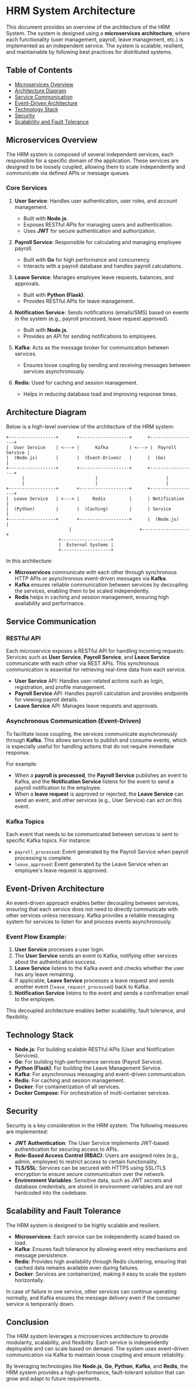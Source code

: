 # HRM System Architecture

This document provides an overview of the architecture of the HRM System. The system is designed using a **microservices architecture**, where each functionality (user management, payroll, leave management, etc.) is implemented as an independent service. The system is scalable, resilient, and maintainable by following best practices for distributed systems.

## Table of Contents

- [Microservices Overview](#microservices-overview)
- [Architecture Diagram](#architecture-diagram)
- [Service Communication](#service-communication)
- [Event-Driven Architecture](#event-driven-architecture)
- [Technology Stack](#technology-stack)
- [Security](#security)
- [Scalability and Fault Tolerance](#scalability-and-fault-tolerance)

## Microservices Overview

The HRM system is composed of several independent services, each responsible for a specific domain of the application. These services are designed to be loosely coupled, allowing them to scale independently and communicate via defined APIs or message queues.

### Core Services

1. **User Service**: Handles user authentication, user roles, and account management.
   - Built with **Node.js**.
   - Exposes RESTful APIs for managing users and authentication.
   - Uses **JWT** for secure authentication and authorization.

2. **Payroll Service**: Responsible for calculating and managing employee payroll.
   - Built with **Go** for high performance and concurrency.
   - Interacts with a payroll database and handles payroll calculations.

3. **Leave Service**: Manages employee leave requests, balances, and approvals.
   - Built with **Python (Flask)**.
   - Provides RESTful APIs for leave management.

4. **Notification Service**: Sends notifications (emails/SMS) based on events in the system (e.g., payroll processed, leave request approved).
   - Built with **Node.js**.
   - Provides an API for sending notifications to employees.

5. **Kafka**: Acts as the message broker for communication between services.
   - Ensures loose coupling by sending and receiving messages between services asynchronously.

6. **Redis**: Used for caching and session management.
   - Helps in reducing database load and improving response times.

## Architecture Diagram

Below is a high-level overview of the architecture of the HRM system:

```plaintext
+------------------+       +-------------------+      +------------------+
|  User Service    | <---> |      Kafka        | <---> |  Payroll Service |
|  (Node.js)       |       |  (Event-Driven)   |      |  (Go)            |
+------------------+       +-------------------+      +------------------+
      |                           |                          |
      |                           |                          |
+------------------+       +-------------------+      +------------------+
|  Leave Service   | <---> |     Redis         |      | Notification     |
|  (Python)        |       |  (Caching)        |      | Service          |
+------------------+       +-------------------+      |  (Node.js)       |
                        |                          +------------------+
                    +-------------------+
                    |  External Systems |
                    +-------------------+
```

In this architecture:
- **Microservices** communicate with each other through synchronous HTTP APIs or asynchronous event-driven messages via **Kafka**.
- **Kafka** ensures reliable communication between services by decoupling the services, enabling them to be scaled independently.
- **Redis** helps in caching and session management, ensuring high availability and performance.

## Service Communication

### RESTful API
Each microservice exposes a RESTful API for handling incoming requests. Services such as **User Service**, **Payroll Service**, and **Leave Service** communicate with each other via REST APIs. This synchronous communication is essential for retrieving real-time data from each service.

- **User Service** API: Handles user-related actions such as login, registration, and profile management.
- **Payroll Service** API: Handles payroll calculation and provides endpoints for viewing payroll details.
- **Leave Service** API: Manages leave requests and approvals.

### Asynchronous Communication (Event-Driven)
To facilitate loose coupling, the services communicate asynchronously through **Kafka**. This allows services to publish and consume events, which is especially useful for handling actions that do not require immediate response.

For example:
- When a **payroll is processed**, the **Payroll Service** publishes an event to Kafka, and the **Notification Service** listens for the event to send a payroll notification to the employee.
- When a **leave request** is approved or rejected, the **Leave Service** can send an event, and other services (e.g., User Service) can act on this event.

### Kafka Topics
Each event that needs to be communicated between services is sent to specific Kafka topics. For instance:
- `payroll_processed`: Event generated by the Payroll Service when payroll processing is complete.
- `leave_approved`: Event generated by the Leave Service when an employee's leave request is approved.

## Event-Driven Architecture

An event-driven approach enables better decoupling between services, ensuring that each service does not need to directly communicate with other services unless necessary. Kafka provides a reliable messaging system for services to listen for and process events asynchronously.

### Event Flow Example:
1. **User Service** processes a user login.
2. The **User Service** sends an event to Kafka, notifying other services about the authentication success.
3. **Leave Service** listens to the Kafka event and checks whether the user has any leave remaining.
4. If applicable, **Leave Service** processes a leave request and sends another event (`leave_request_processed`) back to Kafka.
5. **Notification Service** listens to the event and sends a confirmation email to the employee.

This decoupled architecture enables better scalability, fault tolerance, and flexibility.

## Technology Stack

- **Node.js**: For building scalable RESTful APIs (User and Notification Services).
- **Go**: For building high-performance services (Payroll Service).
- **Python (Flask)**: For building the Leave Management Service.
- **Kafka**: For asynchronous messaging and event-driven communication.
- **Redis**: For caching and session management.
- **Docker**: For containerization of all services.
- **Docker Compose**: For orchestration of multi-container services.

## Security

Security is a key consideration in the HRM system. The following measures are implemented:

- **JWT Authentication**: The User Service implements JWT-based authentication for securing access to APIs.
- **Role-Based Access Control (RBAC)**: Users are assigned roles (e.g., admin, employee) to restrict access to certain functionality.
- **TLS/SSL**: Services can be secured with HTTPS using SSL/TLS encryption to ensure secure communication over the network.
- **Environment Variables**: Sensitive data, such as JWT secrets and database credentials, are stored in environment variables and are not hardcoded into the codebase.

## Scalability and Fault Tolerance

The HRM system is designed to be highly scalable and resilient.

- **Microservices**: Each service can be independently scaled based on load.
- **Kafka**: Ensures fault tolerance by allowing event retry mechanisms and message persistence.
- **Redis**: Provides high availability through Redis clustering, ensuring that cached data remains available even during failures.
- **Docker**: Services are containerized, making it easy to scale the system horizontally.

In case of failure in one service, other services can continue operating normally, and Kafka ensures the message delivery even if the consumer service is temporarily down.

## Conclusion

The HRM system leverages a microservices architecture to provide modularity, scalability, and flexibility. Each service is independently deployable and can scale based on demand. The system uses event-driven communication via Kafka to maintain loose coupling and ensure reliability.

By leveraging technologies like **Node.js**, **Go**, **Python**, **Kafka**, and **Redis**, the HRM system provides a high-performance, fault-tolerant solution that can grow and adapt to future requirements. 